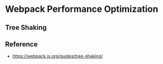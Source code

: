 # Webpack Performance Optimization

## Tree Shaking

## Reference

- <https://webpack.js.org/guides/tree-shaking/>
